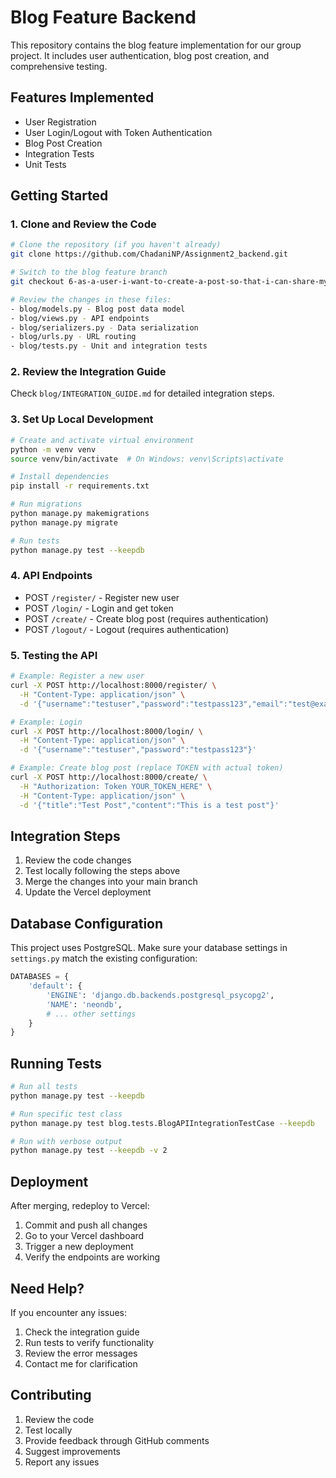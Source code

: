 # Blog Feature Backend

This repository contains the blog feature implementation for our group project. It includes user authentication, blog post creation, and comprehensive testing.

## Features Implemented

- User Registration
- User Login/Logout with Token Authentication
- Blog Post Creation
- Integration Tests
- Unit Tests

## Getting Started

### 1. Clone and Review the Code

```bash
# Clone the repository (if you haven't already)
git clone https://github.com/ChadaniNP/Assignment2_backend.git

# Switch to the blog feature branch
git checkout 6-as-a-user-i-want-to-create-a-post-so-that-i-can-share-my-blog---backend

# Review the changes in these files:
- blog/models.py - Blog post data model
- blog/views.py - API endpoints
- blog/serializers.py - Data serialization
- blog/urls.py - URL routing
- blog/tests.py - Unit and integration tests
```

### 2. Review the Integration Guide

Check `blog/INTEGRATION_GUIDE.md` for detailed integration steps.

### 3. Set Up Local Development

```bash
# Create and activate virtual environment
python -m venv venv
source venv/bin/activate  # On Windows: venv\Scripts\activate

# Install dependencies
pip install -r requirements.txt

# Run migrations
python manage.py makemigrations
python manage.py migrate

# Run tests
python manage.py test --keepdb
```

### 4. API Endpoints

- POST `/register/` - Register new user
- POST `/login/` - Login and get token
- POST `/create/` - Create blog post (requires authentication)
- POST `/logout/` - Logout (requires authentication)

### 5. Testing the API

```bash
# Example: Register a new user
curl -X POST http://localhost:8000/register/ \
  -H "Content-Type: application/json" \
  -d '{"username":"testuser","password":"testpass123","email":"test@example.com"}'

# Example: Login
curl -X POST http://localhost:8000/login/ \
  -H "Content-Type: application/json" \
  -d '{"username":"testuser","password":"testpass123"}'

# Example: Create blog post (replace TOKEN with actual token)
curl -X POST http://localhost:8000/create/ \
  -H "Authorization: Token YOUR_TOKEN_HERE" \
  -H "Content-Type: application/json" \
  -d '{"title":"Test Post","content":"This is a test post"}'
```

## Integration Steps

1. Review the code changes
2. Test locally following the steps above
3. Merge the changes into your main branch
4. Update the Vercel deployment

## Database Configuration

This project uses PostgreSQL. Make sure your database settings in `settings.py` match the existing configuration:

```python
DATABASES = {
    'default': {
        'ENGINE': 'django.db.backends.postgresql_psycopg2',
        'NAME': 'neondb',
        # ... other settings
    }
}
```

## Running Tests

```bash
# Run all tests
python manage.py test --keepdb

# Run specific test class
python manage.py test blog.tests.BlogAPIIntegrationTestCase --keepdb

# Run with verbose output
python manage.py test --keepdb -v 2
```

## Deployment

After merging, redeploy to Vercel:

1. Commit and push all changes
2. Go to your Vercel dashboard
3. Trigger a new deployment
4. Verify the endpoints are working

## Need Help?

If you encounter any issues:
1. Check the integration guide
2. Run tests to verify functionality
3. Review the error messages
4. Contact me for clarification

## Contributing

1. Review the code
2. Test locally
3. Provide feedback through GitHub comments
4. Suggest improvements
5. Report any issues
